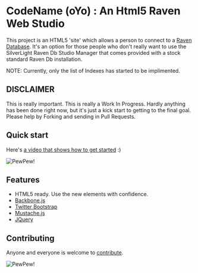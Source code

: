 # CodeName (oYo) : An Html5 Raven Web Studio

This project is an HTML5 'site' which allows a person to connect to a [Raven Database](http://ravendb.net/).
It's an option for those people who don't really want to use the SilverLight Raven Db Studio Manager that comes provided with a stock standard Raven Db installation.

NOTE: Currently, only the list of Indexes has started to be implimented.

## DISCLAIMER
This is really important. This is really a Work In Progress. Hardly anything has been done right now, but it's just a kick start to getting to the final goal. Please help by Forking and sending in Pull Requests.


## Quick start

Here's [a video that shows how to get started](http://www.youtube.com/watch?v=7DTPjo1CVE8) :)


![PewPew!](http://i.imgur.com/CQY72.png)


## Features

* HTML5 ready. Use the new elements with confidence.
* [Backbone.js](http://documentcloud.github.com/backbone/)
* [Twitter Bootstrap](http://twitter.github.com/bootstrap/)
* [Mustache.js](http://mustache.github.com/)
* [JQuery](http://jquery.com/)

## Contributing

Anyone and everyone is welcome to [contribute](https://github.com/frankradocaj/RavenWebStudio).


![PewPew!](http://static.ravendb.net/badges/standard/badge1.png)